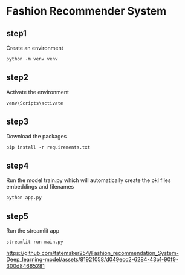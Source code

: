 # Fashion Recommender System

## step1
Create an environment

```python -m venv venv```

## step2
Activate the environment

``` venv\Scripts\activate ```

## step3
Download the packages

```pip install -r requirements.txt ```

## step4
Run the model train.py which will automatically create the pkl files embeddings and filenames

``` python app.py ```

## step5
Run the streamlit app

``` streamlit run main.py ```


https://github.com/fatemaker254/Fashion_recommendation_System-Deep_learning-model/assets/81921058/d049ecc2-6284-43b1-90f9-300d84665281

